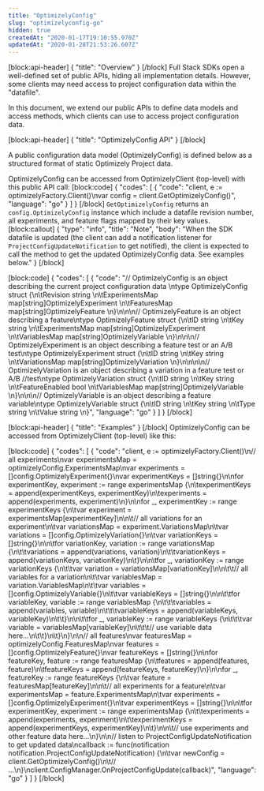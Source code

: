 ```yaml
---
title: "OptimizelyConfig"
slug: "optimizelyconfig-go"
hidden: true
createdAt: "2020-01-17T19:10:55.970Z"
updatedAt: "2020-01-28T21:53:26.607Z"
---
```

[block:api-header]
{
  "title": "Overview"
}
[/block]
Full Stack SDKs open a well-defined set of public APIs, hiding all implementation details. However, some clients may need access to project configuration data within the "datafile". 

In this document, we extend our public APIs to define data models and access methods, which clients can use to access project configuration data. 

[block:api-header]
{
  "title": "OptimizelyConfig API"
}
[/block]

A public configuration data model (OptimizelyConfig) is defined below as a structured format of static Optimizely Project data.

OptimizelyConfig can be accessed from OptimizelyClient (top-level) with this public API call:
[block:code]
{
  "codes": [
    {
      "code": "client, e := optimizelyFactory.Client()\nvar config = client.GetOptimizelyConfig()",
      "language": "go"
    }
  ]
}
[/block]
`GetOptimizelyConfig` returns an `config.OptimizelyConfig` instance which include a datafile revision number, all experiments, and feature flags mapped by their key values.
[block:callout]
{
  "type": "info",
  "title": "Note",
  "body": "When the SDK datafile is updated (the client can add a notification listener for `ProjectConfigUpdateNotification` to get notified), the client is expected to call the method to get the updated OptimizelyConfig data. See examples below."
}
[/block]

[block:code]
{
  "codes": [
    {
      "code": "// OptimizelyConfig is an object describing the current project configuration data \ntype OptimizelyConfig struct {\n\tRevision       string                          \n\tExperimentsMap map[string]OptimizelyExperiment \n\tFeaturesMap    map[string]OptimizelyFeature    \n}\n\n\n// OptimizelyFeature is an object describing a feature\ntype OptimizelyFeature struct {\n\tID             string                          \n\tKey            string                          \n\tExperimentsMap map[string]OptimizelyExperiment \n\tVariablesMap   map[string]OptimizelyVariable  \n}\n\n\n// OptimizelyExperiment is an object describing a feature test or an A/B test\ntype OptimizelyExperiment struct {\n\tID            string                         \n\tKey           string                        \n\tVariationsMap map[string]OptimizelyVariation \n}\n\n\n\n// OptimizelyVariation is an object describing a variation in a feature test or A/B //test\ntype OptimizelyVariation struct {\n\tID             string                       \n\tKey            string                      \n\tFeatureEnabled bool                          \n\tVariablesMap   map[string]OptimizelyVariable \n}\n\n\n// OptimizelyVariable is an object describing a feature variable\ntype OptimizelyVariable struct {\n\tID    string \n\tKey   string \n\tType  string \n\tValue string \n}",
      "language": "go"
    }
  ]
}
[/block]

[block:api-header]
{
  "title": "Examples"
}
[/block]
OptimizelyConfig can be accessed from OptimizelyClient (top-level) like this:

[block:code]
{
  "codes": [
    {
      "code": "client, e := optimizelyFactory.Client()\n// all experiments\nvar experimentsMap = optimizelyConfig.ExperimentsMap\nvar experiments = []config.OptimizelyExperiment{}\nvar experimentKeys = []string{}\n\nfor experimentKey, experiment := range experimentsMap {\n\texperimentKeys = append(experimentKeys, experimentKey)\n\texperiments = append(experiments, experiment)\n}\n\nfor _, experimentKey := range experimentKeys {\n\tvar experiment = experimentsMap[experimentKey]\n\n\t// all variations for an experiment\n\tvar variationsMap = experiment.VariationsMap\n\tvar variations = []config.OptimizelyVariation{}\n\tvar variationKeys = []string{}\n\n\tfor variationKey, variation := range variationsMap {\n\t\tvariations = append(variations, variation)\n\t\tvariationKeys = append(variationKeys, variationKey)\n\t}\n\n\tfor _, variationKey := range variationKeys {\n\t\tvar variation = variationsMap[variationKey]\n\n\t\t// all variables for a variation\n\t\tvar variablesMap = variation.VariablesMap\n\t\tvar variables = []config.OptimizelyVariable{}\n\t\tvar variableKeys = []string{}\n\n\t\tfor variableKey, variable := range variablesMap {\n\t\t\tvariables = append(variables, variable)\n\t\t\tvariableKeys = append(variableKeys, variableKey)\n\t\t}\n\n\t\tfor _, variableKey := range variableKeys {\n\t\t\tvar variable = variablesMap[variableKey]\n\t\t\t// use variable data here...\n\t\t}\n\t}\n}\n\n// all features\nvar featuresMap = optimizelyConfig.FeaturesMap\nvar features = []config.OptimizelyFeature{}\nvar featureKeys = []string{}\n\nfor featureKey, feature := range featuresMap {\n\tfeatures = append(features, feature)\n\tfeatureKeys = append(featureKeys, featureKey)\n}\n\nfor _, featureKey := range featureKeys {\n\tvar feature = featuresMap[featureKey]\n\n\t// all experiments for a feature\n\tvar experimentsMap = feature.ExperimentsMap\n\tvar experiments = []config.OptimizelyExperiment{}\n\tvar experimentKeys = []string{}\n\n\tfor experimentKey, experiment := range experimentsMap {\n\t\texperiments = append(experiments, experiment)\n\t\texperimentKeys = append(experimentKeys, experimentKey)\n\t}\n\n\t// use experiments and other feature data here...\n}\n\n// listen to ProjectConfigUpdateNotification to get updated data\ncallback := func(notification notification.ProjectConfigUpdateNotification) {\n\tvar newConfig = client.GetOptimizelyConfig()\n\t// ...\n}\nclient.ConfigManager.OnProjectConfigUpdate(callback)",
      "language": "go"
    }
  ]
}
[/block]